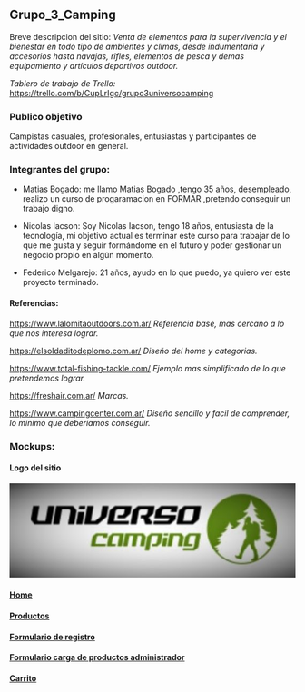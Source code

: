 ## Grupo_3_Camping
Breve descripcion del sitio: _Venta de elementos para la supervivencia y el bienestar en todo tipo de ambientes y climas, desde indumentaria y accesorios hasta navajas, rifles, elementos de pesca y demas equipamiento y artículos deportivos outdoor._

_Tablero de trabajo de Trello:_ https://trello.com/b/CupLrIgc/grupo3universocamping

### Publico objetivo
Campistas casuales, profesionales, entusiastas y participantes de actividades outdoor en general.

### Integrantes del grupo:  

- Matias Bogado: me llamo Matias Bogado ,tengo 35 años, desempleado,  realizo un curso de progaramacion en FORMAR ,pretendo conseguir un trabajo digno.

- Nicolas Iacson: Soy Nicolas Iacson, tengo 18 años, entusiasta de la tecnología, mi objetivo actual es terminar este curso para trabajar de lo que me gusta y seguir formándome en el futuro y poder gestionar un negocio propio en algún momento.

- Federico Melgarejo: 21 años, ayudo en lo que puedo, ya quiero ver este proyecto terminado.

#### Referencias:

https://www.lalomitaoutdoors.com.ar/ _Referencia base, mas cercano a lo que nos interesa lograr._

https://elsoldaditodeplomo.com.ar/ _Diseño del home y categorias._

https://www.total-fishing-tackle.com/ _Ejemplo mas simplificado de lo que pretendemos lograr._

https://freshair.com.ar/ _Marcas._

https://www.campingcenter.com.ar/ _Diseño sencillo y facil de comprender, lo minimo que deberiamos conseguir._

[home]:./Wireframe/HOME.jpg
[prod]:./Wireframe/PRODUCTOS.jpg
[user]:./Wireframe/USER.jpg
[adm]:./Wireframe/ADMIN.jpg
[cart]:./Wireframe/CARRITO.jpg

### Mockups:

#### Logo del sitio
![Logo](./Design/logo-camping.jpg "logo")

#### [Home][home]

#### [Productos][prod]

#### [Formulario de registro][user]

#### [Formulario carga de productos administrador][adm]

#### [Carrito][cart]

